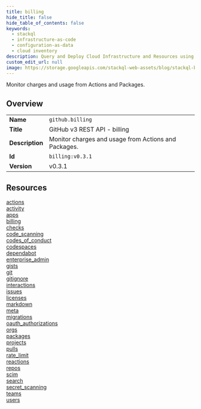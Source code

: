 ```yaml
---
title: billing
hide_title: false
hide_table_of_contents: false
keywords:
  - stackql
  - infrastructure-as-code
  - configuration-as-data
  - cloud inventory
description: Query and Deploy Cloud Infrastructure and Resources using SQL
custom_edit_url: null
image: https://storage.googleapis.com/stackql-web-assets/blog/stackql-blog-post-featured-image.png
---
```

Monitor charges and usage from Actions and Packages.  
    

## Overview
<table><tbody>
<tr><td><b>Name</b></td><td><code>github.billing</code></td></tr>
<tr><td><b>Title</b></td><td>GitHub v3 REST API - billing</td></tr>
<tr><td><b>Description</b></td><td>Monitor charges and usage from Actions and Packages.</td></tr>
<tr><td><b>Id</b></td><td><code>billing:v0.3.1</code></td></tr>
<tr><td><b>Version</b></td><td>v0.3.1</td></tr>
</tbody></table>

## Resources
<div class="row">
<div class="providerDocColumn">
<a href="/docs/providers/github/billing/actions">actions</a><br />
<a href="/docs/providers/github/billing/activity">activity</a><br />
<a href="/docs/providers/github/billing/apps">apps</a><br />
<a href="/docs/providers/github/billing/billing">billing</a><br />
<a href="/docs/providers/github/billing/checks">checks</a><br />
<a href="/docs/providers/github/billing/code_scanning">code_scanning</a><br />
<a href="/docs/providers/github/billing/codes_of_conduct">codes_of_conduct</a><br />
<a href="/docs/providers/github/billing/codespaces">codespaces</a><br />
<a href="/docs/providers/github/billing/dependabot">dependabot</a><br />
<a href="/docs/providers/github/billing/enterprise_admin">enterprise_admin</a><br />
<a href="/docs/providers/github/billing/gists">gists</a><br />
<a href="/docs/providers/github/billing/git">git</a><br />
<a href="/docs/providers/github/billing/gitignore">gitignore</a><br />
<a href="/docs/providers/github/billing/interactions">interactions</a><br />
<a href="/docs/providers/github/billing/issues">issues</a><br />
<a href="/docs/providers/github/billing/licenses">licenses</a><br />
</div>
<div class="providerDocColumn">
<a href="/docs/providers/github/billing/markdown">markdown</a><br />
<a href="/docs/providers/github/billing/meta">meta</a><br />
<a href="/docs/providers/github/billing/migrations">migrations</a><br />
<a href="/docs/providers/github/billing/oauth_authorizations">oauth_authorizations</a><br />
<a href="/docs/providers/github/billing/orgs">orgs</a><br />
<a href="/docs/providers/github/billing/packages">packages</a><br />
<a href="/docs/providers/github/billing/projects">projects</a><br />
<a href="/docs/providers/github/billing/pulls">pulls</a><br />
<a href="/docs/providers/github/billing/rate_limit">rate_limit</a><br />
<a href="/docs/providers/github/billing/reactions">reactions</a><br />
<a href="/docs/providers/github/billing/repos">repos</a><br />
<a href="/docs/providers/github/billing/scim">scim</a><br />
<a href="/docs/providers/github/billing/search">search</a><br />
<a href="/docs/providers/github/billing/secret_scanning">secret_scanning</a><br />
<a href="/docs/providers/github/billing/teams">teams</a><br />
<a href="/docs/providers/github/billing/users">users</a><br />
</div>
</div>
